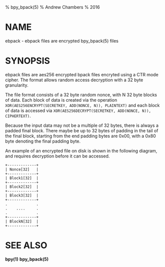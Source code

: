 % bpy_bpack(5)
% Andrew Chambers
% 2016

# NAME

ebpack - ebpack files are encrypted bpy_bpack(5) files

# SYNOPSIS

ebpack files are aes256 encrypted bpack files encryted using a CTR mode cipher. 
The format allows random access decryption with a 32 byte granularity.

The file format consists of a 32 byte random nonce, with N 32 byte blocks of data.
Each block of data is created via the operation ```XOR(AES256ENCRYPT(SECRETKEY, ADD(NONCE, N)), PLAINTEXT)```
and each block of data is accessed via ```XOR(AES256DECRYPT(SECRETKEY, ADD(NONCE, N)), CIPHERTEXT)```.

Because the input data may not be a multiple of 32 bytes, there is always a padded final block.
There maybe be up to 32 bytes of padding in the tail of the final block, starting from the end padding
bytes are 0x00, with a 0x80 byte denoting the final padding byte.

An example of an encrypted file on disk is shown in the following diagram, and requires decryption before
it can be accessed.

```
+-------------+
| Nonce[32]   |
+-------------+
| Block1[32]  |
+-------------+
| Block2[32]  |
+-------------+
| Block3[32]  |
+-------------+
.             .
.    ....     .
.             .
+-------------+
| BlockN[32]  |
+-------------+

```

# SEE ALSO

**bpy(1)** **bpy_bpack(5)**
